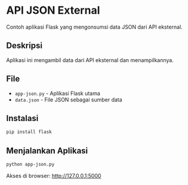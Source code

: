 # API JSON External

Contoh aplikasi Flask yang mengonsumsi data JSON dari API eksternal.

## Deskripsi

Aplikasi ini mengambil data dari API eksternal dan menampilkannya.

## File

- `app-json.py` - Aplikasi Flask utama
- `data.json` - File JSON sebagai sumber data

## Instalasi

```bash
pip install flask
```

## Menjalankan Aplikasi

```bash
python app-json.py
```

Akses di browser: http://127.0.0.1:5000

